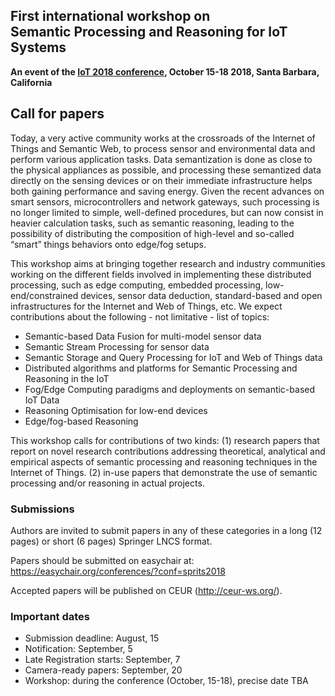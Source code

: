 ## First international workshop on <br><strong>Semantic Processing and Reasoning for IoT Systems</strong>

**An event of the [IoT 2018 conference](http://iot-conference.org/iot2018), October 15-18 2018, Santa Barbara, California**

## Call for papers

Today, a very active community works at the crossroads of the Internet of Things and Semantic Web, to process sensor and environmental data and perform various application tasks. Data semantization is done as close to the physical appliances as possible, and processing these semantized data directly on the sensing devices or on their immediate infrastructure helps both gaining performance and saving energy. Given the recent advances on smart sensors, microcontrollers and network gateways, such processing is no longer limited to simple, well-defined procedures, but can now consist in heavier calculation tasks, such as semantic reasoning, leading to the possibility of distributing the composition of high-level and so-called “smart” things behaviors onto edge/fog setups.
 
This workshop aims at bringing together research and industry communities working on the different fields involved in implementing these distributed processing, such as edge computing, embedded processing, low-end/constrained devices, sensor data deduction, standard-based and open infrastructures for the Internet and Web of Things, etc. We expect contributions about the following - not limitative - list of topics: 

  - Semantic-based Data Fusion for multi-model sensor data
  - Semantic Stream Processing for sensor data
  - Semantic Storage and Query Processing for IoT and Web of Things data
  - Distributed algorithms and platforms for Semantic Processing and Reasoning in the IoT
  - Fog/Edge Computing paradigms and deployments on semantic-based IoT Data
  - Reasoning Optimisation for low-end devices
  - Edge/fog-based Reasoning

This workshop calls for contributions of two kinds: (1) research papers that report on novel research contributions addressing theoretical, analytical and empirical aspects of semantic processing and reasoning techniques in the Internet of Things. (2) in-use papers that demonstrate the use of semantic processing and/or reasoning in actual projects.

### Submissions

Authors are invited to submit papers in any of these categories in a long (12 pages) or short (6 pages) Springer LNCS format.

Papers should be submitted on easychair at:
https://easychair.org/conferences/?conf=sprits2018 

Accepted papers will be published on CEUR (http://ceur-ws.org/).

### Important dates

  - Submission deadline: August, 15
  - Notification: September, 5
  - Late Registration starts: September, 7
  - Camera-ready papers: September, 20
  - Workshop: during the conference (October, 15-18), precise date TBA
